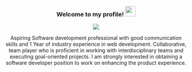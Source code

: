 <h3 align="center">
  Welcome to my profile!
  <img src="https://media.giphy.com/media/hvRJCLFzcasrR4ia7z/giphy.gif" width="28">
</h3>

<!-- Typing SVG by DenverCoder1 - https://github.com/DenverCoder1/readme-typing-svg -->
<p align="center">
  <a href="https://github.com/DenverCoder1/readme-typing-svg">
    <img src="https://readme-typing-svg.demolab.com/?lines=Hi! My Name is Mukesh Kumar 👦🏽; I am a Full-stack developer 👨🏻‍💻; specialized in Front-End Development ;Curious%20to%20learn%20new%20things !&font=Fira%20Code&center=true&width=440&height=45&color=f75c7e&vCenter=true&size=22&pause=1000"></a>
</p>

<p align="center">
Aspiring Software development professional with good
communication skills and 1 Year of industry 
experience in web development. Collaborative, team
player who is proficient in working with interdisciplinary
teams and executing goal-oriented projects. I am strongly
interested in obtaining a software developer position to
work on enhancing the product experience.
</p>
